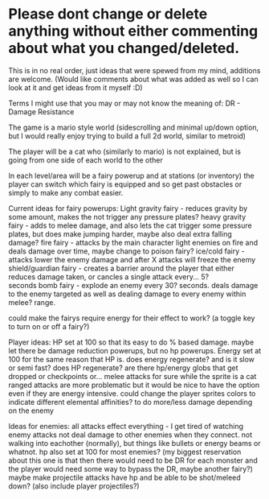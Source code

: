 # Please dont change or delete anything without either commenting about what you changed/deleted.
This is in no real order, just ideas that were spewed from my mind, additions are welcome. (Would like comments about what was added as 
  well so I can look at it and get ideas from it myself :D)

Terms I might use that you may or may not know the meaning of:
  DR - Damage Resistance

The game is a mario style world (sidescrolling and minimal up/down option, but I would really enjoy trying to build a full 2d world, 
  similar to metroid)

The player will be a cat who (similarly to mario) is not explained, but is going from one side of each world to the other

In each level/area will be a fairy powerup and at stations (or inventory) the player can switch which fairy is equipped and so get past 
  obstacles or simply to make any combat easier.

Current ideas for fairy powerups:
  Light gravity fairy   - reduces gravity by some amount, makes the not trigger any pressure plates?
  heavy gravity fairy   - adds to melee damage, and also lets the cat trigger some pressure plates, but does make jumping harder, maybe 
                          also deal extra falling damage?
  fire fairy            - attacks by the main character light enemies on fire and deals damage over time, maybe change to poison fairy?
  ice/cold fairy        - attacks lower the enemy damage and after X attacks will freeze the enemy
  shield/guardian fairy - creates a barrier around the player that either reduces damage taken, or cancles a single attack every... 5?  
                          seconds
  bomb fairy            - explode an enemy every 30? seconds. deals damage to the enemy targeted as well as dealing damage to every 
                          enemy within melee? range.
  
                          
  could make the fairys require energy for their effect to work? (a toggle key to turn on or off a fairy?)
  
Player ideas:
  HP set at 100 so that its easy to do % based damage. maybe let there be damage reduction powerups, but no hp powerups.
  Energy set at 100 for the same reason that HP is.
  does energy regenerate? and is it slow or semi fast?
  does HP regenerate?
  are there hp/energy globs that get dropped or checkpoints or... 
  melee attacks for sure while the sprite is a cat
  ranged attacks are more problematic but it would be nice to have the option even if they are energy intensive.
  could change the player sprites colors to indicate different elemental affinities? to do more/less damage depending on the enemy
    
Ideas for enemies:
  all attacks effect everything - I get tired of watching enemy attacks not deal damage to other enemies when they connect. not walking 
  into eachother (normally), but things like bullets or energy beams or whatnot. 
  hp also set at 100 for most enemies? (my biggest reservation about this one is that then there would need to be DR for each monster 
    and the player would need some way to bypass the DR, maybe another fairy?)
  maybe make projectile attacks have hp and be able to be shot/meleed down? (also include player projectiles?)

